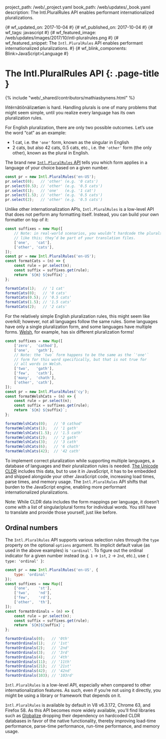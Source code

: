 project_path: /web/_project.yaml book_path: /web/updates/_book.yaml description: The Intl.PluralRules API enables performant internationalized pluralizations.

{# wf_updated_on: 2017-10-04 #} {# wf_published_on: 2017-10-04 #} {# wf_tags: javascript #} {# wf_featured_image: /web/updates/images/2017/10/intl-pluralrules.png #} {# wf_featured_snippet: The `Intl.PluralRules` API enables performant internationalized pluralizations. #} {# wf_blink_components: Blink>JavaScript>Language #}

# The Intl.PluralRules API {: .page-title }

{% include "web/_shared/contributors/mathiasbynens.html" %}

Iñtërnâtiônàlizætiøn is hard. Handling plurals is one of many problems that might seem simple, until you realize every language has its own pluralization rules.

For English pluralization, there are only two possible outcomes. Let’s use the word “cat” as an example:

* 1 cat, i.e. the `'one'` form, known as the singular in English
* 2 cats, but also 42 cats, 0.5 cats, etc., i.e. the `'other'` form (the only other), known as the plural in English.

The brand new [`Intl.PluralRules` API](https://github.com/tc39/proposal-intl-plural-rules) tells you which form applies in a language of your choice based on a given number.

```js
const pr = new Intl.PluralRules('en-US');
pr.select(0);   // 'other' (e.g. '0 cats')
pr.select(0.5); // 'other' (e.g. '0.5 cats')
pr.select(1);   // 'one'   (e.g. '1 cat')
pr.select(1.5); // 'other' (e.g. '0.5 cats')
pr.select(2);   // 'other' (e.g. '0.5 cats')
```

Unlike other internationalization APIs, `Intl.PluralRules` is a low-level API that does not perform any formatting itself. Instead, you can build your own formatter on top of it:

```js
const suffixes = new Map([
    // Note: in real-world scenarios, you wouldn’t hardcode the plurals
    // like this; they’d be part of your translation files.
    ['one',   'cat'],
    ['other', 'cats'],
]);
const pr = new Intl.PluralRules('en-US');
const formatCats = (n) => {
    const rule = pr.select(n);
    const suffix = suffixes.get(rule);
    return `${n} ${suffix}`;
};

formatCats(1);   // '1 cat'
formatCats(0);   // '0 cats'
formatCats(0.5); // '0.5 cats'
formatCats(1.5); // '1.5 cats'
formatCats(2);   // '2 cats'
```

For the relatively simple English pluralization rules, this might seem like overkill; however, not all languages follow the same rules. Some languages have only a single pluralization form, and some languages have multiple forms. [Welsh](http://unicode.org/cldr/charts/latest/supplemental/language_plural_rules.html#rules), for example, has six different pluralization forms!

```js
const suffixes = new Map([
    ['zero',  'cathod'],
    ['one',   'gath'],
    // Note: the `two` form happens to be the same as the `'one'`
    // form for this word specifically, but that is not true for
    // all words in Welsh.
    ['two',   'gath'],
    ['few',   'cath'],
    ['many',  'chath'],
    ['other', 'cath'],
]);
const pr = new Intl.PluralRules('cy');
const formatWelshCats = (n) => {
    const rule = pr.select(n);
    const suffix = suffixes.get(rule);
    return `${n} ${suffix}`;
};

formatWelshCats(0);   // '0 cathod'
formatWelshCats(1);   // '1 gath'
formatWelshCats(1.5); // '1.5 cath'
formatWelshCats(2);   // '2 gath'
formatWelshCats(3);   // '3 cath'
formatWelshCats(6);   // '6 chath'
formatWelshCats(42);  // '42 cath'
```

To implement correct pluralization while supporting multiple languages, a database of languages and their pluralization rules is needed. [The Unicode CLDR](http://cldr.unicode.org/) includes this data, but to use it in JavaScript, it has to be embedded and shipped alongside your other JavaScript code, increasing load times, parse times, and memory usage. The `Intl.PluralRules` API shifts that burden to the JavaScript engine, enabling more performant internationalized pluralizations.

Note: While CLDR data includes the form mappings per language, it doesn’t come with a list of singular/plural forms for individual words. You still have to translate and provide those yourself, just like before.

## Ordinal numbers

The `Intl.PluralRules` API supports various selection rules through the `type` property on the optional `options` argument. Its implicit default value (as used in the above examples) is `'cardinal'`. To figure out the ordinal indicator for a given number instead (e.g. `1` → `1st`, `2` → `2nd`, etc.), use `{ type: 'ordinal' }`:

```js
const pr = new Intl.PluralRules('en-US', {
    type: 'ordinal'
});
const suffixes = new Map([
    ['one',    'st'],
    ['two',    'nd'],
    ['few',    'rd'],
    ['other',  'th'],
]);
const formatOrdinals = (n) => {
    const rule = pr.select(n);
    const suffix = suffixes.get(rule);
    return `${n}${suffix}`;
};

formatOrdinals(0);   // '0th'
formatOrdinals(1);   // '1st'
formatOrdinals(2);   // '2nd'
formatOrdinals(3);   // '3rd'
formatOrdinals(4);   // '4th'
formatOrdinals(11);  // '11th'
formatOrdinals(21);  // '21st'
formatOrdinals(42);  // '42nd'
formatOrdinals(103); // '103rd'
```

`Intl.PluralRules` is a low-level API, especially when compared to other internationalization features. As such, even if you’re not using it directly, you might be using a library or framework that depends on it.

`Intl.PluralRules` is available by default in V8 v6.3.172, Chrome 63, and Firefox 58. As this API becomes more widely available, you’ll find libraries such as [Globalize](https://github.com/globalizejs/globalize#plural-module) dropping their dependency on hardcoded CLDR databases in favor of the native functionality, thereby improving load-time performance, parse-time performance, run-time performance, and memory usage.